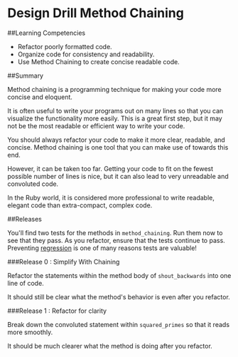 # Design Drill Method Chaining

##Learning Competencies

* Refactor poorly formatted code.
* Organize code for consistency and readability.
* Use Method Chaining to create concise readable code.

##Summary

Method chaining is a programming technique for making your code more concise and eloquent.

It is often useful to write your programs out on many lines so that you can visualize the functionality more easily. This is a great first step, but it may not be the most readable or efficient way to write your code.

You should always refactor your code to make it more clear, readable, and concise. Method chaining is one tool that you can make use of towards this end.

However, it can be taken too far. Getting your code to fit on the fewest possible number of lines is nice, but it can also lead to very unreadable and convoluted code.

In the Ruby world, it is considered more professional to write readable, elegant code than extra-compact, complex code.

##Releases

You'll find two tests for the methods in `method_chaining`. Run them now to see that they pass. As you refactor, ensure that the tests continue to pass. Preventing [regression](http://en.wikipedia.org/wiki/Regression_testing) is one of many reasons tests are valuable!

###Release 0 : Simplify With Chaining

Refactor the statements within the method body of `shout_backwards` into one line of code.

It should still be clear what the method's behavior is even after you refactor.

###Release 1 : Refactor for clarity

Break down the convoluted statement within `squared_primes` so that it reads more smoothly.

It should be much clearer what the method is doing after you refactor.
